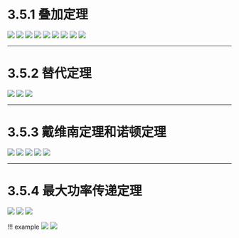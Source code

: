 # 3.5.1 叠加定理
![](附件/Pasted%20image%2020250928223308.png)
![](附件/Pasted%20image%2020250928223325.png)
![](附件/Pasted%20image%2020250928223346.png)
![](附件/Pasted%20image%2020250928223413.png)
![](附件/Pasted%20image%2020250928223432.png)
![](附件/Pasted%20image%2020250928223450.png)
![](附件/Pasted%20image%2020250928223609.png)
![](附件/Pasted%20image%2020250928223628.png)
![](附件/Pasted%20image%2020250928223650.png)

---

# 3.5.2 替代定理
![](附件/Pasted%20image%2020250928223735.png)
![](附件/Pasted%20image%2020250928223759.png)
![](附件/Pasted%20image%2020250928223820.png)

---

# 3.5.3 戴维南定理和诺顿定理
![](附件/Pasted%20image%2020250928223856.png)
![](附件/Pasted%20image%2020250928223937.png)
![](附件/Pasted%20image%2020250928223957.png)
![](附件/Pasted%20image%2020250928224012.png)
![](附件/Pasted%20image%2020250928224029.png)

---

# 3.5.4 最大功率传递定理
![](附件/Pasted%20image%2020250928224103.png)
![](附件/Pasted%20image%2020250928224121.png)
![](附件/Pasted%20image%2020251002183614.png)

!!! example
    ![](附件/Pasted%20image%2020251002183657.png)
![](附件/Pasted%20image%2020251002183731.png)

